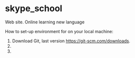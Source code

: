# skype_school
Web site. Online learning new language

How to set-up environment for  on your local machine:

1. Download Git, last version https://git-scm.com/downloads.
2. 
2. 
